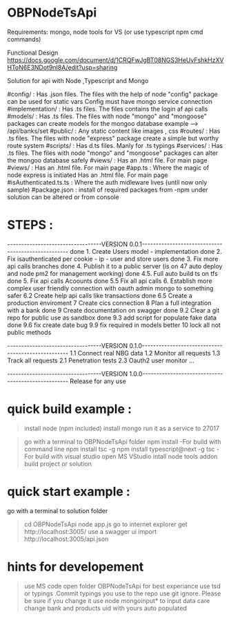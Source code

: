 ﻿# OBPNodeTsApi
Requirements: mongo, node tools for VS (or use typescript npm cmd commands)

Functional Design
https://docs.google.com/document/d/1CRQFwJgBT08NGS3HeUvFshkHzXVHToN6E3NDot9nI8A/edit?usp=sharing

Solution for api with Node ,Typescript and Mongo

#config/ :
Has .json files. The files with the help of node "config" package can be used for static vars
Config must have mongo service connection
#implementation/ :
Has .ts files. The files contains the login af api calls
#models/ :
Has .ts files. The files with node "mongo" and "mongoose" packages can create models for the mongoo database
example --> /api/banks/set
#public/ :
Any static content like images , css
#routes/ :
Has .ts files. The files with node "express" package create a simple but worthy route system 
#scripts/ :
Has d.ts files. Manly for .ts typings
#services/ :
Has .ts files. The files with node "mongo" and "mongoose" packages can alter the mongoo database safely 
#views/ :
Has an .html file. For main page 
#views/ :
Has an .html file. For main page 
#app.ts :
Where the magic of node express is initiated
Has an .html file. For main page 
#isAuthenticated.ts.ts :
Where the auth midleware lives (until now only sample)
#package.json :
install of required packages from -npm under solution can be altered or from console

# STEPS :
----------------------------------VERSION 0.0.1---------------------------------------------------
 done 1. Create Users model - implementation
 done 2. Fix isauthenticated per cookie - ip - user and store users
 done 3. Fix more api calls branches
 done 4. Publish it to a public server (is on 47 auto deploy and node pm2 for management working)
 done 4.5. Full auto build ts on tfs
 done 5. Fix api calls Acoounts
 done 5.5 Fix all api calls 
6. Establish more complex user friendly connection with oauth admin mongo to something safer
6.2 Create help api calls like transactions
 done 6.5 Create a production enviroment 
7 Create cics connection
8 Plan a full integration with a bank 
 done 9 Create documentation on swagger 
 done 9.2 Clear a git repo for public use as sandbox
 done 9.3 add script for populate fake data
done 9.6 fix create date bug
9.9 fix required in models better
10 lock all not public methods

----------------------------------VERSION 0.1.0---------------------------------------------------
1.1 Connect real NBG data
1.2 Monitor all requests
1.3 Track all requests
2.1 Penetration tests
2.3 Oauth2 user monitor
...

----------------------------------VERSION 1.0.0---------------------------------------------------
Release for any use


# quick build example :
>install node (npm included)
>install mongo run it as a service to 27017

>go with a terminal to OBPNodeTsApi folder 
>npm install
-For build with command line
 >npm install tsc -g
 >npm install typescript@next -g
 >tsc
-For build with visual studio
 >open MS VStudio
 >intall node tools addon
 >build project or solution

# quick start example :
go with a terminal to solution folder 
>cd OBPNodeTsApi
>node app.js
>go to internet explorer get http://localhost:3005/
>use a swagger ui  import http://localhost:3005/api.json

# hints for developement 
>use MS code open folder OBPNodeTsApi for best experiance
>use tsd or typings .Commit typings you use to the repo
>use git ignore. Please be sure if you change it
>use node mongoinput* to input data care change bank and products uid with yours auto populated